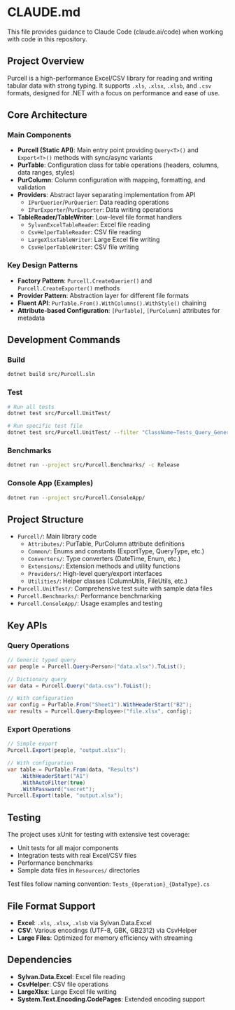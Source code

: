# CLAUDE.md

This file provides guidance to Claude Code (claude.ai/code) when working with code in this repository.

## Project Overview

Purcell is a high-performance Excel/CSV library for reading and writing tabular data with strong typing. It supports `.xls`, `.xlsx`, `.xlsb`, and `.csv` formats, designed for .NET with a focus on performance and ease of use.

## Core Architecture

### Main Components

- **Purcell (Static API)**: Main entry point providing `Query<T>()` and `Export<T>()` methods with sync/async variants
- **PurTable**: Configuration class for table operations (headers, columns, data ranges, styles)
- **PurColumn**: Column configuration with mapping, formatting, and validation
- **Providers**: Abstract layer separating implementation from API
  - `IPurQuerier`/`PurQuerier`: Data reading operations
  - `IPurExporter`/`PurExporter`: Data writing operations
- **TableReader/TableWriter**: Low-level file format handlers
  - `SylvanExcelTableReader`: Excel file reading
  - `CsvHelperTableReader`: CSV file reading
  - `LargeXlsxTableWriter`: Large Excel file writing
  - `CsvHelperTableWriter`: CSV file writing

### Key Design Patterns

- **Factory Pattern**: `Purcell.CreateQuerier()` and `Purcell.CreateExporter()` methods
- **Provider Pattern**: Abstraction layer for different file formats
- **Fluent API**: `PurTable.From().WithColumns().WithStyle()` chaining
- **Attribute-based Configuration**: `[PurTable]`, `[PurColumn]` attributes for metadata

## Development Commands

### Build
```bash
dotnet build src/Purcell.sln
```

### Test
```bash
# Run all tests
dotnet test src/Purcell.UnitTest/

# Run specific test file
dotnet test src/Purcell.UnitTest/ --filter "ClassName~Tests_Query_Generic"
```

### Benchmarks
```bash
dotnet run --project src/Purcell.Benchmarks/ -c Release
```

### Console App (Examples)
```bash
dotnet run --project src/Purcell.ConsoleApp/
```

## Project Structure

- `Purcell/`: Main library code
  - `Attributes/`: PurTable, PurColumn attribute definitions
  - `Common/`: Enums and constants (ExportType, QueryType, etc.)
  - `Converters/`: Type converters (DateTime, Enum, etc.)
  - `Extensions/`: Extension methods and utility functions
  - `Providers/`: High-level query/export interfaces
  - `Utilities/`: Helper classes (ColumnUtils, FileUtils, etc.)
- `Purcell.UnitTest/`: Comprehensive test suite with sample data files
- `Purcell.Benchmarks/`: Performance benchmarking
- `Purcell.ConsoleApp/`: Usage examples and testing

## Key APIs

### Query Operations
```csharp
// Generic typed query
var people = Purcell.Query<Person>("data.xlsx").ToList();

// Dictionary query
var data = Purcell.Query("data.csv").ToList();

// With configuration
var config = PurTable.From("Sheet1").WithHeaderStart("B2");
var results = Purcell.Query<Employee>("file.xlsx", config);
```

### Export Operations
```csharp
// Simple export
Purcell.Export(people, "output.xlsx");

// With configuration
var table = PurTable.From(data, "Results")
    .WithHeaderStart("A1")
    .WithAutoFilter(true)
    .WithPassword("secret");
Purcell.Export(table, "output.xlsx");
```

## Testing

The project uses xUnit for testing with extensive test coverage:
- Unit tests for all major components
- Integration tests with real Excel/CSV files
- Performance benchmarks
- Sample data files in `Resources/` directories

Test files follow naming convention: `Tests_{Operation}_{DataType}.cs`

## File Format Support

- **Excel**: `.xls`, `.xlsx`, `.xlsb` via Sylvan.Data.Excel
- **CSV**: Various encodings (UTF-8, GBK, GB2312) via CsvHelper
- **Large Files**: Optimized for memory efficiency with streaming

## Dependencies

- **Sylvan.Data.Excel**: Excel file reading
- **CsvHelper**: CSV file operations
- **LargeXlsx**: Large Excel file writing
- **System.Text.Encoding.CodePages**: Extended encoding support
